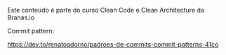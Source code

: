 Este conteúdo é parte do curso Clean Code e Clean Architecture da Branas.io

Commit pattern:

https://dev.to/renatoadorno/padroes-de-commits-commit-patterns-41co



   